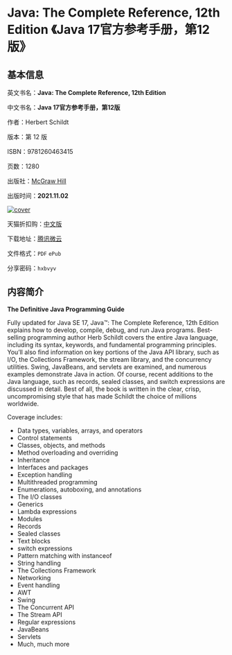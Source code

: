 # Java: The Complete Reference, 12th Edition 《Java 17官方参考手册，第12版》

## 基本信息

英文书名：**Java: The Complete Reference, 12th Edition**

中文书名：**Java 17官方参考手册，第12版**

作者：Herbert Schildt

版本：第 12 版

ISBN：9781260463415

页数：1280

出版社：[McGraw Hill](https://www.mhprofessional.com/9781260463415-usa-java-the-complete-reference-twelfth-edition-group)

出版时间：**2021.11.02**

<a title="点击购买正版纸质图书" target="_blank" href="https://s.click.taobao.com/0p16qXu">
<img :src="$withBase('/images/java_the_complete_reference_12th_edition.jpg')" alt="cover">
</a>

天猫折扣购：[中文版](https://s.click.taobao.com/0p16qXu)

下载地址：[腾讯微云](https://share.weiyun.com/QaVyQeuC)

文件格式：`PDF` `ePub`

分享密码：`hxbvyv`

## 内容简介

**The Definitive Java Programming Guide**

Fully updated for Java SE 17, Java™: The Complete Reference, 12th Edition explains how to develop, compile, debug, and run Java programs. Best-selling programming author Herb Schildt covers the entire Java language, including its syntax, keywords, and fundamental programming principles. You’ll also find information on key portions of the Java API library, such as I/O, the Collections Framework, the stream library, and the concurrency utilities. Swing, JavaBeans, and servlets are examined, and numerous examples demonstrate Java in action. Of course, recent additions to the Java language, such as records, sealed classes, and switch expressions are discussed in detail. Best of all, the book is written in the clear, crisp, uncompromising style that has made Schildt the choice of millions worldwide.

Coverage includes:

- Data types, variables, arrays, and operators
- Control statements
- Classes, objects, and methods
- Method overloading and overriding
- Inheritance
- Interfaces and packages
- Exception handling
- Multithreaded programming
- Enumerations, autoboxing, and annotations
- The I/O classes
- Generics
- Lambda expressions
- Modules
- Records
- Sealed classes
- Text blocks
- switch expressions
- Pattern matching with instanceof
- String handling
- The Collections Framework
- Networking
- Event handling
- AWT
- Swing
- The Concurrent API
- The Stream API
- Regular expressions
- JavaBeans
- Servlets
- Much, much more